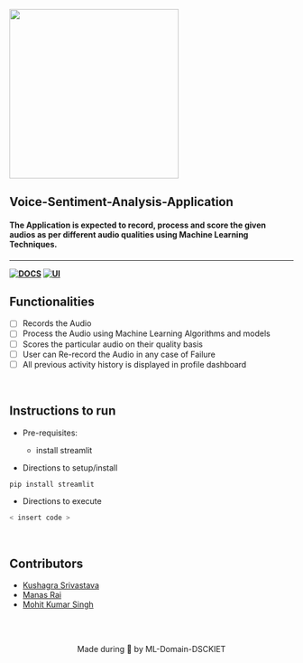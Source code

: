 <p align="left">
	<img width="300" src="https://drive.google.com/uc?export=view&id=1Q-jMna73t3OcGULw_TAi2M786kinOZNZ" />
	<h2 align="left"> Voice-Sentiment-Analysis-Application  </h2>
	<h4 align="left">  The Application is expected to record, process and score the given audios as per different audio qualities using Machine Learning Techniques.
 <h4>
</p>

---
[![DOCS](https://img.shields.io/badge/Documentation-see%20docs-green?style=for-the-badge&logo=appveyor)](INSERT_LINK_FOR_DOCS_HERE) 
  [![UI ](https://img.shields.io/badge/User%20Interface-Link%20to%20UI-orange?style=for-the-badge&logo=appveyor)](INSERT_UI_LINK_HERE)


## Functionalities
- [ ]   Records the Audio  
- [ ]   Process the Audio using Machine Learning Algorithms and models 
- [ ]   Scores the particular audio on their quality basis 
- [ ]   User can Re-record the Audio in any case of Failure  
- [ ]   All previous activity history is displayed in profile dashboard  

<br>


## Instructions to run

* Pre-requisites:
	-   install streamlit 
	  

* Directions to setup/install
```bash
pip install streamlit
```

* Directions to execute

```bash
< insert code >
```

<br>

## Contributors

* [ Kushagra Srivastava ](@kushagrathisside)
* [ Manas Rai ](@manasrai1406)
* [ Mohit Kumar Singh ](@metechmohit)




<br>
<br>

<p align="center">
	Made during 🌙 by ML-Domain-DSCKIET
</p>
